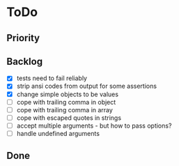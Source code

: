# ToDo

## Priority

## Backlog

-   [x] tests need to fail reliably
-   [x] strip ansi codes from output for some assertions
-   [x] change simple objects to be values
-   [ ] cope with trailing comma in object
-   [ ] cope with trailing comma in array
-   [ ] cope with escaped quotes in strings
-   [ ] accept multiple arguments - but how to pass options?
-   [ ] handle undefined arguments

## Done
